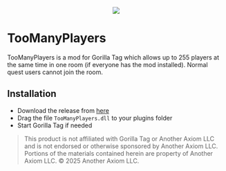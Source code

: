 ﻿<p align="center">
  <a href="#"><img src="https://i.imgur.com/MgeSrJB.png"></a>
</p>

# TooManyPlayers
TooManyPlayers is a mod for Gorilla Tag which allows up to 255 players at the same time in one room (if everyone has the mod installed). Normal quest users cannot join the room.

## Installation

- Download the release from [here](https://github.com/iiDk-the-actual/TooManyPlayers/releases/latest)
- Drag the file `TooManyPlayers.dll` to your plugins folder
- Start Gorilla Tag if needed

> This product is not affiliated with Gorilla Tag or Another Axiom LLC and is not endorsed or otherwise sponsored by Another Axiom LLC. Portions of the materials contained herein are property of Another Axiom LLC. © 2025 Another Axiom LLC.
